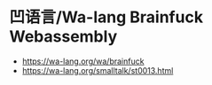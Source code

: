 # 凹语言/Wa-lang Brainfuck Webassembly

- https://wa-lang.org/wa/brainfuck
- https://wa-lang.org/smalltalk/st0013.html
